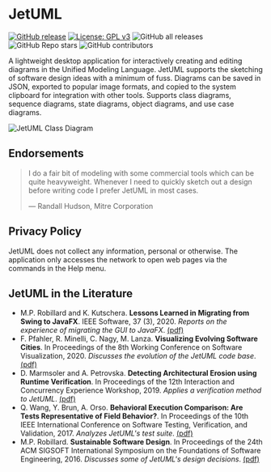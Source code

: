 # JetUML

[![GitHub release](https://img.shields.io/github/release/prmr/JetUML.svg)](https://gitHub.com/prmr/JetUML/releases/)
[![License: GPL v3](https://img.shields.io/badge/License-GPLv3-blue.svg)](https://www.gnu.org/licenses/gpl-3.0)
![GitHub all releases](https://img.shields.io/github/downloads/prmr/JetUML/total)
![GitHub Repo stars](https://img.shields.io/github/stars/prmr/JetUML?color=Green)
![GitHub contributors](https://img.shields.io/github/contributors/prmr/JetUML)


A lightweight desktop application for interactively creating and editing diagrams in the Unified Modeling Language. JetUML supports the sketching of software design ideas with a minimum of fuss. Diagrams can be saved in JSON, exported to popular image formats, and copied to the system clipboard for integration with other tools. Supports class diagrams, sequence diagrams, state diagrams, object diagrams, and use case diagrams. 

![JetUML Class Diagram](docs/banner.png)

## Endorsements

> I do a fair bit of modeling with some commercial tools which can be quite heavyweight. Whenever I need to quickly sketch out a design before writing code I prefer JetUML in most cases.
>
> — Randall Hudson, Mitre Corporation

## Privacy Policy

JetUML does not collect any information, personal or otherwise. The application only accesses the network to open web pages via the commands in the Help menu.

## JetUML in the Literature

* M.P. Robillard and K. Kutschera. **Lessons Learned in Migrating from Swing to JavaFX**. IEEE Software,  37 (3), 2020. *Reports on the experience of migrating the GUI to JavaFX*. [(pdf)](https://www.cs.mcgill.ca/~martin/papers/software2019.pdf)
* F. Pfahler, R. Minelli, C. Nagy, M. Lanza. **Visualizing Evolving Software Cities**. In Proceedings of the 8th Working Conference on Software Visualization, 2020. *Discusses the evolution of the JetUML code base*. [(pdf)](https://www.inf.usi.ch/lanza/Downloads/Pfah2020a.pdf)
* D. Marmsoler and A. Petrovska. **Detecting Architectural Erosion using Runtime Verification**. In Proceedings of the 12th Interaction and Concurrency Experience Workshop, 2019. *Applies a verification method to JetUML*. [(pdf)](https://www.researchgate.net/publication/333748317_Detecting_Architectural_Erosion_using_Runtime_Verification/download)
* Q. Wang, Y. Brun, A. Orso. **Behavioral Execution Comparison: Are Tests Representative of Field Behavior?**. In Proceedings of the 10th IEEE International Conference on Software Testing, Verification, and Validation, 2017. *Analyzes JetUML's test suite*. [(pdf)](https://people.cs.umass.edu/~brun/pubs/pubs/Wang17icst.pdf)
* M.P. Robillard. **Sustainable Software Design**. In Proceedings of the 24th ACM SIGSOFT International Symposium on the Foundations of Software Engineering, 2016. *Discusses some of JetUML's design decisions*. [(pdf)](https://www.cs.mcgill.ca/~martin/papers/fse2016.pdf)
